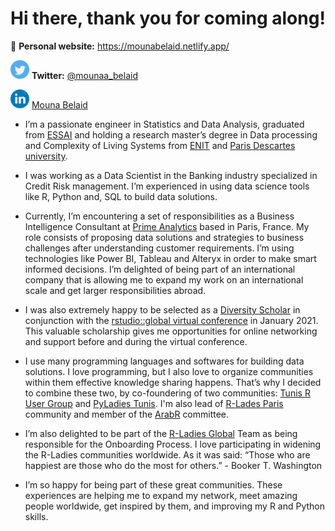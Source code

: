 # Hi there, thank you for coming along!

📝 **Personal website:** https://mounabelaid.netlify.app/

<a href="https://twitter.com/mounaa_belaid"><img height="30" src="https://github.com/MounaBelaid/MounaBelaid/blob/main/twitter1.png?raw=true"></a> **Twitter:** [@mounaa_belaid](https://twitter.com/mounaa_belaid)

<a href="[https://www.linkedin.com/in/mouna-belaid/](https://www.linkedin.com/in/mouna-belaid/)"><img height="30" src="https://github.com/MounaBelaid/MounaBelaid/blob/main/linkedin1.png?raw=true"></a> [Mouna Belaid](https://www.linkedin.com/in/mouna-belaid/)

- I’m a passionate engineer in Statistics and Data Analysis, graduated from [ESSAI](http://www.essai.rnu.tn/en/) and holding a research master’s degree in Data processing and Complexity of Living Systems from [ENIT](http://www.enit.rnu.tn/fr/home/indexfr.php) and [Paris Descartes university](https://drive.google.com/file/d/1GHODY2FBoI9ZLopNlO3KEz4qOHhW73EO/view?usp=sharing).

- I was working as a Data Scientist in the Banking industry specialized in Credit Risk management. I’m experienced in using data science tools like R, Python and, SQL to build data solutions.

- Currently, I’m encountering a set of responsibilities as a Business Intelligence Consultant at [Prime Analytics](https://www.primeanalytics.fr/) based in Paris, France. My role consists of proposing data solutions and strategies to business challenges after understanding customer requirements. I’m using technologies like Power BI, Tableau and Alteryx in order to make smart informed decisions. I’m delighted of being part of an international company that is allowing me to expand my work on an international scale and get larger responsibilities abroad.

- I was also extremely happy to be selected as a [Diversity Scholar](https://drive.google.com/file/d/1KanOLRXW7GIuVtXTZMp3U_U1TLRJAAZ0/view?usp=sharing) in conjunction with the [rstudio::global virtual conference](https://blog.rstudio.com/2020/11/30/diversity-scholarships/) in January 2021. This valuable scholarship gives me opportunities for online networking and support before and during the virtual conference.

- I use many programming languages and softwares for building data solutions. I love programming, but I also love to organize communities within them effective knowledge sharing happens. That’s why I decided to combine these two, by co-foundering of two communities: [Tunis R User Group](https://www.meetup.com/tunis-r-user-group) and [PyLadies Tunis](https://www.meetup.com/pyladies-tunis/). I'm also lead of [R-Lades Paris](https://www.meetup.com/rladies-paris/) community and member of the [ArabR](https://arabr.github.io/) committee.

- I’m also delighted to be part of the [R-Ladies Global](https://rladies.org/about-us/team/) Team as being responsible for the Onboarding Process. I love participating in widening the R-Ladies communities worldwide. As it was said: “Those who are happiest are those who do the most for others.” - Booker T. Washington

- I’m so happy for being part of these great communities. These experiences are helping me to expand my network, meet amazing people worldwide, get inspired by them, and improving my R and Python skills.
